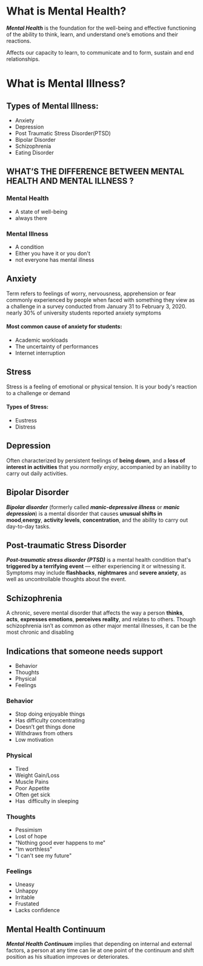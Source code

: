 # What is Mental Health?
___Mental Health___ is the foundation for the well-being and effective functioning of the ability to think, learn, and understand one’s emotions and their reactions.

Affects our capacity to learn, to communicate and to form, sustain and end relationships.

# What is Mental Illness?
## Types of Mental Illness:
- Anxiety
- Depression
- Post Traumatic Stress Disorder(PTSD)
- Bipolar Disorder
- Schizophrenia
- Eating Disorder

## WHAT’S THE DIFFERENCE BETWEEN MENTAL HEALTH AND MENTAL ILLNESS ?

### Mental Health
- A state of well-being 
- always there

### Mental Illness
- A condition
- Either you have it or you don't
- not everyone has mental illness


## Anxiety
Term refers to feelings of worry, nervousness, apprehension or fear commonly experienced by people when faced with something they view as a challenge in a survey conducted from January 31 to February 3, 2020. nearly 30% of university students reported anxiety symptoms

#### Most common cause of anxiety for students:
- Academic workloads
- The uncertainty of performances
- Internet interruption

## Stress
Stress is a feeling of emotional or physical tension.
It is your body's reaction to a challenge or demand

#### Types of Stress:
- Eustress
- Distress

## Depression
Often characterized by persistent feelings of __being down__, and a __loss of interest in activities__ that you _normally enjoy_, accompanied by an inability to carry out daily activities.

## Bipolar Disorder

___Bipolar disorder___ (formerly called ___manic-depressive illness___ or ___manic depression___) is a mental disorder that causes __unusual shifts in mood__,__energy__, __activity levels__, __concentration__, and the ability to carry out day-to-day tasks.

## Post-traumatic Stress Disorder
___Post-traumatic stress disorder (PTSD)___ is a mental health condition that's __triggered by a terrifying event__ — either experiencing it or witnessing it.  Symptoms may include __flashbacks__, __nightmares__ and __severe anxiety__, as well as uncontrollable thoughts about the event.

## Schizophrenia
A chronic, severe mental disorder that affects the way a person __thinks__, __acts__, __expresses emotions__, __perceives reality__, and relates to others. Though schizophrenia isn’t as common as other major mental illnesses, it can be the most chronic and disabling


## Indications that someone needs support

- Behavior
- Thoughts
- Physical
- Feelings

### Behavior 
- Stop doing enjoyable things
- Has difficulty concentrating
- Doesn’t get things done
- Withdraws from others
- Low motivation

### Physical
- Tired
- Weight Gain/Loss
- Muscle Pains
- Poor Appetite
- Often get sick
- Has  difficulty in sleeping

### Thoughts
- Pessimism
- Lost of hope
-  "Nothing good ever happens to me"
- "Im worthless"
- "I can't see my future"

### Feelings
- Uneasy
- Unhappy
- Irritable
- Frustated
- Lacks confidence

## Mental Health Continuum

___Mental Health Continuum___ implies that depending on internal and external factors, a person at any time can lie at one point of the continuum and shift position as his situation improves or deteriorates.


